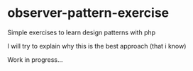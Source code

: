 # observer-pattern-exercise

Simple exercises to learn design patterns with php


I will try to explain why this is the best approach (that i know)

Work in progress...